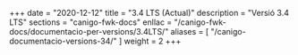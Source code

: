 +++
date        = "2020-12-12"
title       = "3.4 LTS (Actual)"
description = "Versió 3.4 LTS"
sections    = "canigo-fwk-docs"
enllac		= "/canigo-fwk-docs/documentacio-per-versions/3.4LTS/"
aliases = [
    "/canigo-documentacio-versions-34/"
]
weight		= 2
+++
